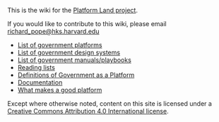 <!-- TITLE: Welcome to the Platform Land Wiki -->
<!-- SUBTITLE: Somthing-->

This is the wiki for the [Platform Land project](https://www.platformland.org).

If you would like to contribute to this wiki, please email [richard_pope@hks.harvard.edu](mailto:richard_pope@hks.harvard.edu)

* [List of government platforms](government-platforms)
* [List of government design systems](government-design-systems)
* [List of government manuals/playbooks](government-manuals-and-playbooks)
* [Reading lists](reading-lists)
* [Definitions of Government as a Platform](definitions-gaap)
* [Documentation](documentation)
* [What makes a good platform](good-platforms)

Except where otherwise noted, content on this site is licensed under a [Creative Commons Attribution 4.0 International license](https://creativecommons.org/licenses/by-nc/4.0/).